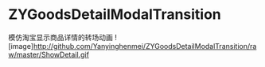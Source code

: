 # ZYGoodsDetailModalTransition
模仿淘宝显示商品详情的转场动画
 ![image]http://github.com/Yanyinghenmei/ZYGoodsDetailModalTransition/raw/master/ShowDetail.gif
